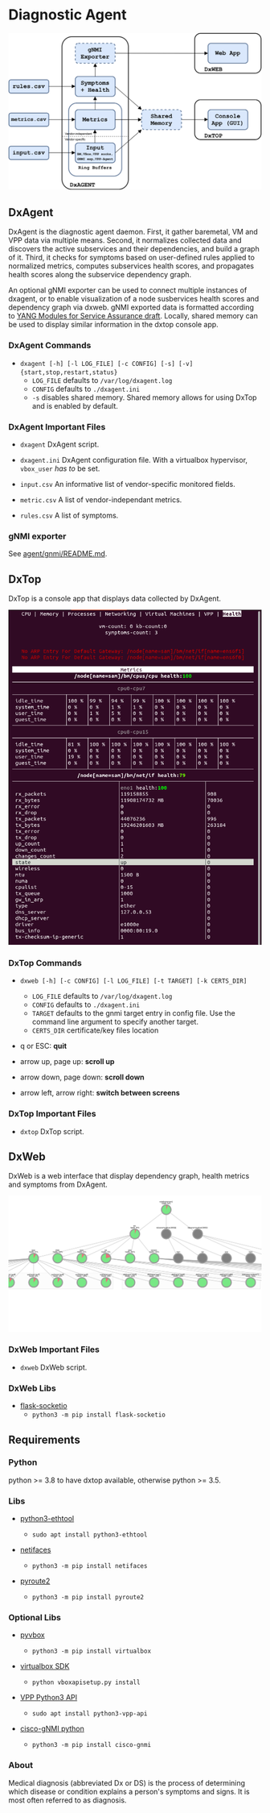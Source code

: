 # Diagnostic Agent

![DxAgent Software Architecture](res/dxagent-sw.png "Architecture")

## DxAgent

DxAgent is the diagnostic agent daemon. First, it gather baremetal, VM and VPP
data via multiple means. Second, it normalizes collected data and discovers the
active subservices and their dependencies, and build a graph of it. Third, it checks
for symptoms based on user-defined rules applied to normalized metrics,
computes subservices health scores, and propagates health scores along the subservice
dependency graph. 

An optional gNMI exporter can be used to connect multiple instances of dxagent,
or to enable visualization of a node susbervices health scores and dependency
graph via dxweb. gNMI exported data is formatted according to 
[YANG Modules for Service Assurance draft](https://tools.ietf.org/html/draft-claise-opsawg-service-assurance-yang-04).
Locally, shared memory can be used to display similar information in the dxtop
console app.

### DxAgent Commands

* `dxagent [-h] [-l LOG_FILE] [-c CONFIG] [-s] [-v] {start,stop,restart,status}`
   * `LOG_FILE` defaults to `/var/log/dxagent.log`
   * `CONFIG` defaults to `./dxagent.ini`
   * `-s` disables shared memory. Shared memory allows for using DxTop and
     is enabled by default.

### DxAgent Important Files

* `dxagent`
  DxAgent script.

* `dxagent.ini`
  DxAgent configuration file. With a virtualbox hypervisor, `vbox_user`
  *has to* be set.
  
* `input.csv`
   An informative list of vendor-specific monitored fields.

* `metric.csv`
   A list of vendor-independant metrics.

* `rules.csv`
   A list of symptoms.
   
### gNMI exporter

See [agent/gnmi/README.md](https://github.com/ekorian/dxagent/tree/master/agent/gnmi).

## DxTop

DxTop is a console app that displays data collected by DxAgent.

![DxTop screenshot](res/dxtop.png "DxTop Example")

### DxTop Commands

* `dxweb [-h] [-c CONFIG] [-l LOG_FILE] [-t TARGET] [-k CERTS_DIR]`
   * `LOG_FILE` defaults to `/var/log/dxagent.log`
   * `CONFIG` defaults to `./dxagent.ini`
   * `TARGET` defaults to the gnmi target entry in config file. 
      Use the command line argument to specify another target.
   * `CERTS_DIR` certificate/key files location

* q or ESC: **quit**

* arrow up, page up: **scroll up**

* arrow down, page down: **scroll down**

* arrow left, arrow right: **switch between screens**

### DxTop Important Files

* `dxtop`
  DxTop script.
  
## DxWeb

DxWeb is a web interface that display dependency graph, health metrics and
symptoms from DxAgent.

![DxWeb screenshot](res/dxweb.png "DxWeb Example")

### DxWeb Important Files

* `dxweb`
  DxWeb script.

### DxWeb Libs

- [flask-socketio](https://flask-socketio.readthedocs.io/en/latest/)
   - `python3 -m pip install flask-socketio`

## Requirements

### Python

python >= 3.8 to have dxtop available, otherwise python >= 3.5.

### Libs

- [python3-ethtool](https://pypi.org/project/ethtool/)
   - `sudo apt install python3-ethtool`

- [netifaces](https://pypi.org/project/netifaces/)
   - `python3 -m pip install netifaces`
   
- [pyroute2](https://pypi.org/project/pyroute2/)
   - `python3 -m pip install pyroute2`
   
### Optional Libs

- [pyvbox](https://pypi.org/project/pyvbox/)
   - `python3 -m pip install virtualbox`

- [virtualbox SDK](https://www.virtualbox.org/wiki/Downloads)
   - `python vboxapisetup.py install`

- [VPP Python3 API](https://wiki.fd.io/view/VPP/Python_API)
   - `sudo apt install python3-vpp-api`

- [cisco-gNMI python](https://pypi.org/project/cisco-gnmi/)
   - `python3 -m pip install cisco-gnmi`
   
### About

Medical diagnosis (abbreviated Dx or DS) is the process of determining which disease
or condition explains a person's symptoms and signs. It is most often referred to as diagnosis.



